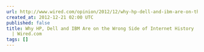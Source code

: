 ```yaml
---
url: http://www.wired.com/opinion/2012/12/why-hp-dell-and-ibm-are-on-the-wrong-side-of-history/
created_at: 2012-12-21 02:00 UTC
published: false
title: Why HP, Dell and IBM Are on the Wrong Side of Internet History | Wired Opinion
  | Wired.com
tags: []
---
```



